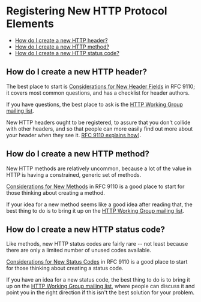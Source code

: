 # Registering New HTTP Protocol Elements

<!-- START doctoc generated TOC please keep comment here to allow auto update -->
<!-- DON'T EDIT THIS SECTION, INSTEAD RE-RUN doctoc TO UPDATE -->

- [How do I create a new HTTP header?](#how-do-i-create-a-new-http-header)
- [How do I create a new HTTP method?](#how-do-i-create-a-new-http-method)
- [How do I create a new HTTP status code?](#how-do-i-create-a-new-http-status-code)

<!-- END doctoc generated TOC please keep comment here to allow auto update -->


## How do I create a new HTTP header?

The best place to start is [Considerations for New Header
Fields](https://httpwg.org/specs/rfc9110.html#considerations.for.new.fields)
in RFC 9110; it covers most common questions, and has a checklist for
header authors.

If you have questions, the best place to ask is the [HTTP Working Group mailing
list](https://lists.w3.org/Archives/Public/ietf-http-wg/).

New HTTP headers ought to be registered, to assure that you don't collide with
other headers, and so that people can more easily find out more about your
header when they see it. [RFC 9110 explains how](https://httpwg.org/specs/rfc9110.html#fields.registry)).



## How do I create a new HTTP method?

New HTTP methods are relatively uncommon, because a lot of the value in HTTP is
having a constrained, generic set of methods.

[Considerations for New
Methods](https://httpwg.org/specs/rfc9110.html#considerations.for.new.methods) in RFC 9110
is a good place to start for those thinking about creating a method.

If your idea for a new method seems like a good idea after reading that, the
best thing to do is to bring it up on the [HTTP Working Group mailing
list](http://lists.w3.org/Archives/Public/ietf-http-wg/).


## How do I create a new HTTP status code?

Like methods, new HTTP status codes are fairly rare -- not least because there
are only a limited number of unused codes available.

[Considerations for New Status
Codes](https://httpwg.org/specs/rfc9110.html#considerations.for.new.status.codes) in RFC 9110
is a good place to start for those thinking about creating a status code.

If you have an idea for a new status code, the best thing to do is to bring it
up on the [HTTP Working Group mailing
list](http://lists.w3.org/Archives/Public/ietf-http-wg/), where people can
discuss it and point you in the right direction if this isn't the best solution
for your problem.
